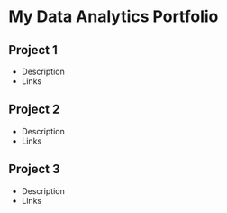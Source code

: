 # My Data Analytics Portfolio

## Project 1
- Description
- Links

## Project 2
- Description
- Links

## Project 3
- Description
- Links
